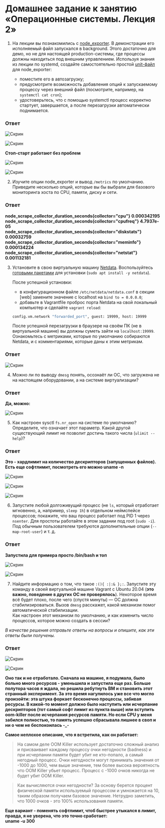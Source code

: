 # Домашнее задание к занятию «Операционные системы. Лекция 2»


1. На лекции вы познакомились с [node_exporter](https://github.com/prometheus/node_exporter/releases). В демонстрации его исполняемый файл запускался в background. Этого достаточно для демо, но не для настоящей production-системы, где процессы должны находиться под внешним управлением. Используя знания из лекции по systemd, создайте самостоятельно простой [unit-файл](https://www.freedesktop.org/software/systemd/man/systemd.service.html) для node_exporter:

    * поместите его в автозагрузку;
    * предусмотрите возможность добавления опций к запускаемому процессу через внешний файл (посмотрите, например, на `systemctl cat cron`);
    * удостоверьтесь, что с помощью systemctl процесс корректно стартует, завершается, а после перезагрузки автоматически поднимается.

### Ответ

![Скрин](https://github.com/Jlljully/OS_second/blob/main/Screenshot_2.png "1")

![Скрин](https://github.com/Jlljully/OS_second/blob/main/Screenshot_4%20(1).png "2")

**Стоп-старт работают без проблем**

![Скрин](https://github.com/Jlljully/OS_second/blob/main/Screenshot_5.png "3")

![Скрин](https://github.com/Jlljully/OS_second/blob/main/Screenshot_6.png "4")

2. Изучите опции node_exporter и вывод `/metrics` по умолчанию. Приведите несколько опций, которые вы бы выбрали для базового мониторинга хоста по CPU, памяти, диску и сети.

### Ответ

**node_scrape_collector_duration_seconds{collector="cpu"} 0.000342195  
node_scrape_collector_duration_seconds{collector="cpufreq"} 4.7937e-05  
node_scrape_collector_duration_seconds{collector="diskstats"} 0.00032759  
node_scrape_collector_duration_seconds{collector="meminfo"} 0.000134224  
node_scrape_collector_duration_seconds{collector="netstat"} 0.001132181**  

3. Установите в свою виртуальную машину [Netdata](https://github.com/netdata/netdata). Воспользуйтесь [готовыми пакетами](https://packagecloud.io/netdata/netdata/install) для установки (`sudo apt install -y netdata`). 
   
   После успешной установки:
   
    * в конфигурационном файле `/etc/netdata/netdata.conf` в секции [web] замените значение с localhost на `bind to = 0.0.0.0`;
    * добавьте в Vagrantfile проброс порта Netdata на свой локальный компьютер и сделайте `vagrant reload`:

    ```bash
    config.vm.network "forwarded_port", guest: 19999, host: 19999
    ```

    После успешной перезагрузки в браузере на своём ПК (не в виртуальной машине) вы должны суметь зайти на `localhost:19999`. Ознакомьтесь с метриками, которые по умолчанию собираются Netdata, и с комментариями, которые даны к этим метрикам.

### Ответ

![Скрин](https://github.com/Jlljully/OS_second/blob/main/Screenshot_7.png "5")

4. Можно ли по выводу `dmesg` понять, осознаёт ли ОС, что загружена не на настоящем оборудовании, а на системе виртуализации?

### Ответ

**Да, можно:**

![Скрин](https://github.com/Jlljully/OS_second/blob/main/Screenshot_8.png "dmesg")

5. Как настроен sysctl `fs.nr_open` на системе по умолчанию? Определите, что означает этот параметр. Какой другой существующий лимит не позволит достичь такого числа (`ulimit --help`)?

### Ответ

**Это - хардлимит на количество дескрипторов (запущенных файлов). Есть еще софтлимит, посмотреть его можно uname -n**

![Скрин](https://github.com/Jlljully/OS_second/blob/main/Screenshot_10.png "fs.nr_open")

![Скрин](https://github.com/Jlljully/OS_second/blob/main/Screenshot_11.png "fs.nr_open")

![Скрин](https://github.com/Jlljully/OS_second/blob/main/Screenshot_12.png "fs.nr_open")

6. Запустите любой долгоживущий процесс (не `ls`, который отработает мгновенно, а, например, `sleep 1h`) в отдельном неймспейсе процессов; покажите, что ваш процесс работает под PID 1 через `nsenter`. Для простоты работайте в этом задании под root (`sudo -i`). Под обычным пользователем требуются дополнительные опции (`--map-root-user`) и т. д.

### Ответ

**Запустила для примера просто /bin/bash и топ**

![Скрин](https://github.com/Jlljully/OS_second/blob/main/Screenshot_14.png "unshare")

![Скрин](https://github.com/Jlljully/OS_second/blob/main/Screenshot_13.png "unshare")

7. Найдите информацию о том, что такое `:(){ :|:& };:`. Запустите эту команду в своей виртуальной машине Vagrant с Ubuntu 20.04 (**это важно, поведение в других ОС не проверялось**). Некоторое время всё будет плохо, после чего (спустя минуты) — ОС должна стабилизироваться. Вызов `dmesg` расскажет, какой механизм помог автоматической стабилизации.  
Как настроен этот механизм по умолчанию, и как изменить число процессов, которое можно создать в сессии?

*В качестве решения отправьте ответы на вопросы и опишите, как эти ответы были получены.*


### Ответ

![Скрин](https://github.com/Jlljully/OS_second/blob/main/Screenshot_17.png "unshare")

![Скрин](https://github.com/Jlljully/OS_second/blob/main/Screenshot_19.png "unshare")
 
**Оно так и не отработало. Сначала на машине, я подумала, было больно много ресурсов - уменьшила и запустила еще раз. Больше полутора часов я ждала, но решила ребутнуть ВМ и становить этот странный эксперимент. За это время нагулилось уже все что могло произойти: эта штука форкает бесконечно процессы, забивая ресурсы. В какой-то момент должно было наступить или исчерпание дескрипторов (тот самый софт лимит из пункта выше) или вступить oom-killer после исчерпания ресурсов памяти. Но если CPU у меня забился полностью, то память успешно сбрасывала лишнее в своп и ни о чем не беспокоилась -_-**

**Самое неплохое описание, что я встретила, как он работает:**

>На самом деле OOM Killer использует достаточно сложный анализ и присваивает каждому процессу очки негодности (badness) и при исчерпании памяти будет убит не кто-попало, а самый негодный процесс. Очки негодности могут принимать значения от -1000 до 1000, чем выше значение, тем более высока вероятность что OOM Killer убьет процесс. Процесс с -1000 очков никогда не будет убит OOM Killer.  

>Как вычисляются очки негодности? За основу берется процент физической памяти используемый процессом и умножается на 10, таким образом получаем базовое значение. Нетрудно заметить, что 1000 очков - это 100% использования памяти.   

**Еще вариант - поменять софтлимит, чтоб быстрее утыкался в лимит, правда, я не уверена, что это точно сработает:  
uname -u 300**

